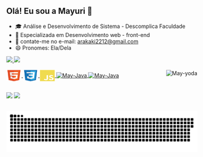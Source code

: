 ## Olá! Eu sou a Mayuri 👋
- 🎓 Análise e Desenvolvimento de Sistema - Descomplica Faculdade
- 🔭 Especializada em Desenvolvimento web - front-end
- 💬 contate-me no e-mail: arakaki2212@gmail.com
- 😄 Pronomes: Ela/Dela

 <div>
  <a href="https://github.com/arakaki-code">
  <img height="160em" src="https://github-readme-stats.vercel.app/api?username=arakaki-code&show_icons=true&theme=midnight-purple&include_all_commits=true&count_private=true"/>
  <img height="160em" src="https://github-readme-stats.vercel.app/api/top-langs/?username=arakaki-code&layout=compact&langs_count=7&theme=midnight-purple"/>
</div>
  
 <div style="display: inline_block"><br>
  <img align="center" alt="May-HTML" height="30" width="40" src="https://raw.githubusercontent.com/devicons/devicon/master/icons/html5/html5-original.svg">
  <img align="center" alt="May-CSS" height="30" width="40" src="https://raw.githubusercontent.com/devicons/devicon/master/icons/css3/css3-original.svg">
  <img align="center" alt="May-Js" height="30" width="40" src="https://raw.githubusercontent.com/devicons/devicon/master/icons/javascript/javascript-plain.svg">
  <img align="center" alt="May-Java" height="30" width="40" src="https://cdn.jsdelivr.net/gh/devicons/devicon/icons/java/java-original-wordmark.svg" />
  <img align="center" alt="May-Java" height="30" width="40" src="https://cdn.jsdelivr.net/gh/devicons/devicon@latest/icons/react/react-original.svg" />

  <img align="right" alt="May-yoda" src="https://cdn.discordapp.com/attachments/795358919417397249/825430589581688872/hi.gif">

   
   
   
   ##
  
</div>
  
<div>

  <a href = "mailto:arakaki2212@gmail.com"><img src="https://img.shields.io/badge/-Gmail-%23333?style=for-the-badge&logo=gmail&logoColor=white" target="_blank"></a>
  <a href="https://br.linkedin.com/in/mayuri-arakaki-63ba4613a" target="_blank"><img src="https://img.shields.io/badge/-LinkedIn-%230077B5?style=for-the-badge&logo=linkedin&logoColor=white" target="_blank"></a>   
##
</div>
  
  ![Snake animation](https://github.com/arakaki-code/arakaki-code/blob/output/github-contribution-grid-snake.svg)
